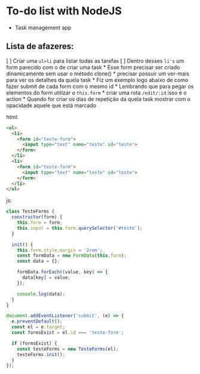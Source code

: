 # To-do list with NodeJS
* Task management app

## Lista de afazeres:

[ ] Criar uma `ul>li` para listar todas as tarefas
[ ] Dentro desses `li's` um form parecido com o de criar uma task
    * Esse form precisar ser criado dinamicamente sem usar o método clone()
    * precisar possuir um ver-mais para ver os detalhes da quela task
    * Fiz um exemplo logo abaixo de como fazer submit de cada form com o mesmo id
    * Lembrando que para pegar os elementos do form utilizar o `this.form`
    * criar uma rota `/edit/:id` isso é o action
    * Quando for criar os dias de repetição da quela task mostrar com o opacidade aquele que está marcado

html:
```html
<ul>
  <li>
    <form id="teste-form">
      <input type="text" name="teste" id="teste">
    </form>
  </li>
  <li>
    <form id="teste-form">
      <input type="text" name="teste" id="teste">
    </form>
  </li>
</ul>
```

js:
```js
class TesteForms {
  constructor(form) {
    this.form = form;
    this.input = this.form.querySelector('#teste');
  }

  init() {
    this.form.style.margin = '2rem';
    const formData = new FormData(this.form);
    const data = {};

    formData.forEach((value, key) => {
      data[key] = value;
    });

    console.log(data);
  }
}

document.addEventListener('submit', (e) => {
  e.preventDefault();
  const el = e.target;
  const formsExist = el.id === 'teste-form';

  if (formsExist) {
    const testeForms = new TesteForms(el);
    testeForms.init();
  }
});
```